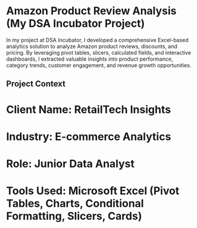 # Amazon Product Review Analysis (My DSA Incubator Project)
In my project at DSA Incubator, I developed a comprehensive Excel-based analytics solution to analyze Amazon product reviews, discounts, and pricing. By leveraging pivot tables, slicers, calculated fields, and interactive dashboards, I extracted valuable insights into product performance, category trends, customer engagement, and revenue growth opportunities.

## Project Context
# Client Name: RetailTech Insights
# Industry: E-commerce Analytics
# Role: Junior Data Analyst
# Tools Used: Microsoft Excel (Pivot Tables, Charts, Conditional Formatting, Slicers, Cards)

